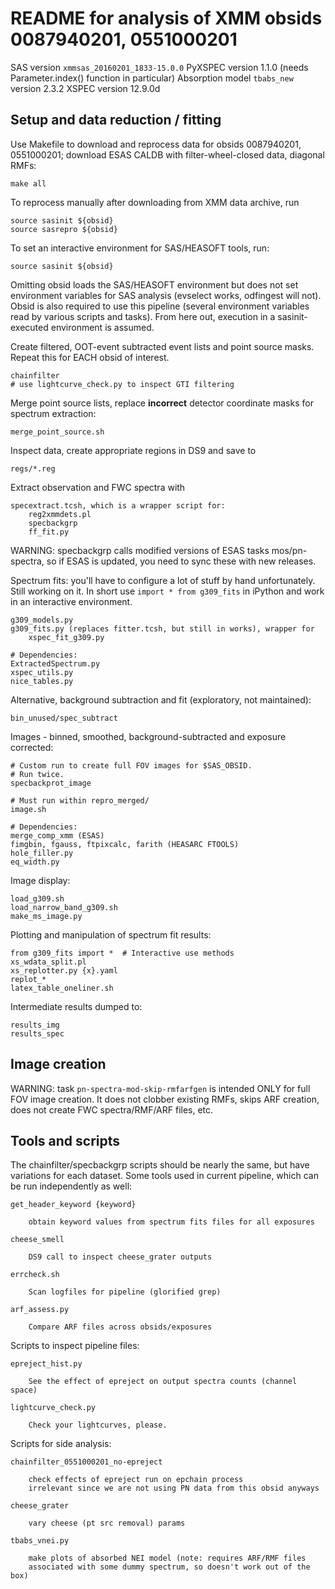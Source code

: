 README for analysis of XMM obsids 0087940201, 0551000201
========================================================

SAS version `xmmsas_20160201_1833-15.0.0`
PyXSPEC version 1.1.0 (needs Parameter.index() function in particular)
Absorption model `tbabs_new` version 2.3.2
XSPEC version 12.9.0d

Setup and data reduction / fitting
----------------------------------

Use Makefile to download and reprocess data for obsids 0087940201, 0551000201;
download ESAS CALDB with filter-wheel-closed data, diagonal RMFs:

    make all

To reprocess manually after downloading from XMM data archive, run
    
    source sasinit ${obsid}
    source sasrepro ${obsid}

To set an interactive environment for SAS/HEASOFT tools, run:

    source sasinit ${obsid}

Omitting obsid loads the SAS/HEASOFT environment but does not set environment
variables for SAS analysis (evselect works, odfingest will not).
Obsid is also required to use this pipeline (several environment variables read
by various scripts and tasks).
From here out, execution in a sasinit-executed environment is assumed.

Create filtered, OOT-event subtracted event lists and point source masks.
Repeat this for EACH obsid of interest.

    chainfilter
    # use lightcurve_check.py to inspect GTI filtering

Merge point source lists, replace __incorrect__ detector coordinate masks for
spectrum extraction:

    merge_point_source.sh

Inspect data, create appropriate regions in DS9 and save to

    regs/*.reg

Extract observation and FWC spectra with

    specextract.tcsh, which is a wrapper script for:
        reg2xmmdets.pl
        specbackgrp
        ff_fit.py

WARNING: specbackgrp calls modified versions of ESAS tasks mos/pn-spectra,
so if ESAS is updated, you need to sync these with new releases.

Spectrum fits: you'll have to configure a lot of stuff by hand unfortunately.
Still working on it.
In short use `import * from g309_fits` in iPython and work in an interactive
environment.

    g309_models.py
    g309_fits.py (replaces fitter.tcsh, but still in works), wrapper for
        xspec_fit_g309.py

    # Dependencies:
    ExtractedSpectrum.py
    xspec_utils.py
    nice_tables.py

Alternative, background subtraction and fit (exploratory, not maintained):

    bin_unused/spec_subtract

Images - binned, smoothed, background-subtracted and exposure corrected:

    # Custom run to create full FOV images for $SAS_OBSID.
    # Run twice.
    specbackprot_image

    # Must run within repro_merged/
    image.sh

    # Dependencies:
    merge_comp_xmm (ESAS)
    fimgbin, fgauss, ftpixcalc, farith (HEASARC FTOOLS)
    hole_filler.py
    eq_width.py

Image display:

    load_g309.sh
    load_narrow_band_g309.sh
    make_ms_image.py

Plotting and manipulation of spectrum fit results:

    from g309_fits import *  # Interactive use methods
    xs_wdata_split.pl
    xs_replotter.py {x}.yaml
    replot_*
    latex_table_oneliner.sh

Intermediate results dumped to:

    results_img
    results_spec


Image creation
--------------

WARNING: task `pn-spectra-mod-skip-rmfarfgen` is intended ONLY for full FOV
image creation.  It does not clobber existing RMFs, skips ARF creation, does
not create FWC spectra/RMF/ARF files, etc.



Tools and scripts
-----------------

The chainfilter/specbackgrp scripts should be nearly the same, but have
variations for each dataset.  Some tools used in current pipeline, which can be
run independently as well:

    get_header_keyword {keyword}

        obtain keyword values from spectrum fits files for all exposures

    cheese_smell

        DS9 call to inspect cheese_grater outputs

    errcheck.sh

        Scan logfiles for pipeline (glorified grep)

    arf_assess.py

        Compare ARF files across obsids/exposures

Scripts to inspect pipeline files:

    epreject_hist.py

        See the effect of epreject on output spectra counts (channel space)

    lightcurve_check.py

        Check your lightcurves, please.

Scripts for side analysis:

    chainfilter_0551000201_no-epreject

        check effects of epreject run on epchain process
        irrelevant since we are not using PN data from this obsid anyways

    cheese_grater

        vary cheese (pt src removal) params

    tbabs_vnei.py

        make plots of absorbed NEI model (note: requires ARF/RMF files
        associated with some dummy spectrum, so doesn't work out of the box)

